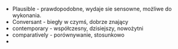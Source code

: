 - Plausible - prawdopodobne, wydaje sie sensowne, możliwe do wykonania.
- Conversant - biegły w czymś, dobrze znający
- contemporary - współczesny, dzisiejszy, nowożytni
- comparatively - porównywanie, stosunkowo
-